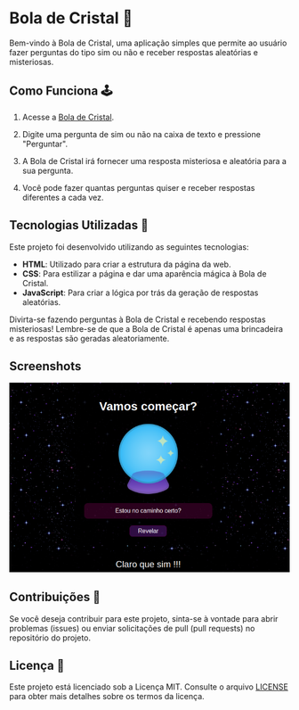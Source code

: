 # Bola de Cristal 🔮

Bem-vindo à Bola de Cristal, uma aplicação simples que permite ao usuário fazer perguntas do tipo sim ou não e receber respostas aleatórias e misteriosas. 

## Como Funciona 🕹️

1. Acesse a [Bola de Cristal](http://boladecristal.epizy.com/).

2. Digite uma pergunta de sim ou não na caixa de texto e pressione "Perguntar".

3. A Bola de Cristal irá fornecer uma resposta misteriosa e aleatória para a sua pergunta.

4. Você pode fazer quantas perguntas quiser e receber respostas diferentes a cada vez.

## Tecnologias Utilizadas 🚀

Este projeto foi desenvolvido utilizando as seguintes tecnologias:

- **HTML**: Utilizado para criar a estrutura da página da web.
- **CSS**: Para estilizar a página e dar uma aparência mágica à Bola de Cristal.
- **JavaScript**: Para criar a lógica por trás da geração de respostas aleatórias.


Divirta-se fazendo perguntas à Bola de Cristal e recebendo respostas misteriosas! Lembre-se de que a Bola de Cristal é apenas uma brincadeira e as respostas são geradas aleatoriamente.

## Screenshots

![Screenshot da Bola de Cristal](print.png)

## Contribuições 💪

Se você deseja contribuir para este projeto, sinta-se à vontade para abrir problemas (issues) ou enviar solicitações de pull (pull requests) no repositório do projeto.

## Licença 📜

Este projeto está licenciado sob a Licença MIT. Consulte o arquivo [LICENSE](LICENSE) para obter mais detalhes sobre os termos da licença.

